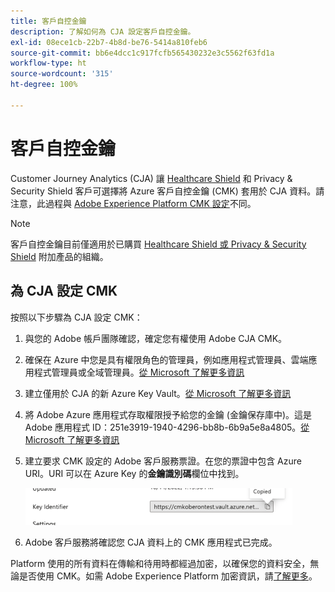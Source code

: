 ```yaml
---
title: 客戶自控金鑰
description: 了解如何為 CJA 設定客戶自控金鑰。
exl-id: 08ece1cb-22b7-4b8d-be76-5414a810feb6
source-git-commit: bb6e4dcc1c917fcfb565430232e3c5562f63fd1a
workflow-type: ht
source-wordcount: '315'
ht-degree: 100%

---
```


# 客戶自控金鑰

Customer Journey Analytics (CJA) 讓 [Healthcare Shield](https://www.adobe.com/tw/trust/compliance/hipaa-ready.html) 和 Privacy &amp; Security Shield 客戶可選擇將 Azure 客戶自控金鑰 (CMK) 套用於 CJA 資料。請注意，此過程與 [Adobe Experience Platform CMK 設定](https://experienceleague.adobe.com/docs/experience-platform/landing/governance-privacy-security/customer-managed-keys.html?lang=zh-Hant)不同。

>[!NOTE]
>
>客戶自控金鑰目前僅適用於已購買 [Healthcare Shield 或 Privacy &amp; Security Shield](https://experienceleague.adobe.com/docs/blueprints-learn/architecture/vertical-blueprints/healthcare-vertical.html?lang=zh-Hant%3Flang%3Den) 附加產品的組織。

## 為 CJA 設定 CMK

按照以下步驟為 CJA 設定 CMK：

1. 與您的 Adobe 帳戶團隊確認，確定您有權使用 Adobe CJA CMK。
1. 確保在 Azure 中您是具有權限角色的管理員，例如應用程式管理員、雲端應用程式管理員或全域管理員。[從 Microsoft 了解更多資訊](https://learn.microsoft.com/zh-tw/azure/active-directory/roles/permissions-reference)
1. 建立僅用於 CJA 的新 Azure Key Vault。[從 Microsoft 了解更多資訊](https://learn.microsoft.com/zh-tw/azure/key-vault/general/)
1. 將 Adobe Azure 應用程式存取權限授予給您的金鑰 (金鑰保存庫中)。這是 Adobe 應用程式 ID：251e3919-1940-4296-bb8b-6b9a5e8a4805。[從 Microsoft 了解更多資訊](https://learn.microsoft.com/zh-tw/azure/storage/common/customer-managed-keys-configure-cross-tenant-existing-account?toc=%2Fazure%2Fstorage%2Fblobs%2Ftoc.json&amp;tabs=powershell-preview%2Cazure-portal#the-customer-grants-the-service-providers-app-access-to-the-key-in-the-key-vault)
1. 建立要求 CMK 設定的 Adobe 客戶服務票證。在您的票證中包含 Azure URI。URI 可以在 Azure Key 的&#x200B;**金鑰識別碼**&#x200B;欄位中找到。

   ![](assets/key-identifier.png)

1. Adobe 客戶服務將確認您 CJA 資料上的 CMK 應用程式已完成。

Platform 使用的所有資料在傳輸和待用時都經過加密，以確保您的資料安全，無論是否使用 CMK。如需 Adobe Experience Platform 加密資訊，請[了解更多](https://experienceleague.adobe.com/docs/experience-platform/landing/governance-privacy-security/encryption.html?lang=zh-Hant)。
